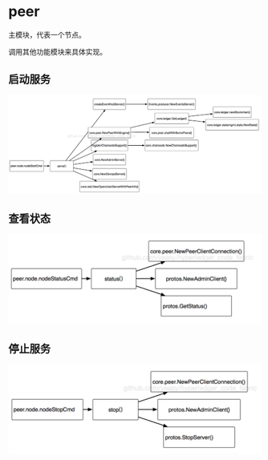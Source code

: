 # peer
主模块，代表一个节点。

调用其他功能模块来具体实现。


## 启动服务

![peer node start](_images/node_start.png)

## 查看状态

![peer node status](_images/node_status.png)

## 停止服务

![peer node stop](_images/node_stop.png)

